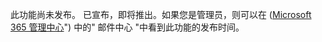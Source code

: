 此功能尚未发布。 已宣布，即将推出。如果您是管理员，则可以在 ([Microsoft 365 管理中心](https://portal.office.com/adminportal/home)") 中的" 邮件中心 "中看到此功能的发布时间。